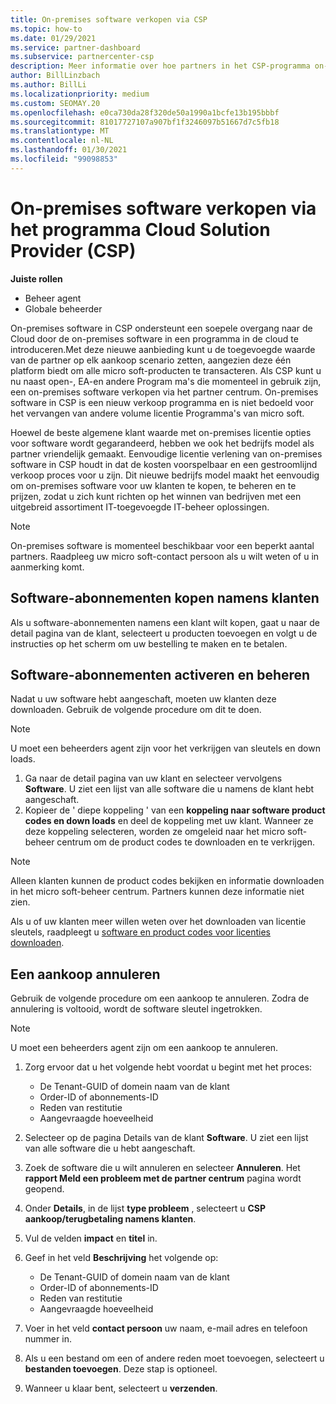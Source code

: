 ```yaml
---
title: On-premises software verkopen via CSP
ms.topic: how-to
ms.date: 01/29/2021
ms.service: partner-dashboard
ms.subservice: partnercenter-csp
description: Meer informatie over hoe partners in het CSP-programma on-premises software-abonnementen kunnen kopen, beheren, verkopen en annuleren namens klanten in het partner centrum.
author: BillLinzbach
ms.author: BillLi
ms.localizationpriority: medium
ms.custom: SEOMAY.20
ms.openlocfilehash: e0ca730da28f320de50a1990a1bcfe13b195bbbf
ms.sourcegitcommit: 81017727107a907bf1f3246097b51667d7c5fb18
ms.translationtype: MT
ms.contentlocale: nl-NL
ms.lasthandoff: 01/30/2021
ms.locfileid: "99098853"
---
```

# <a name="sell-on-premise-software-through-the-cloud-solution-provider-csp-program"></a>On-premises software verkopen via het programma Cloud Solution Provider (CSP)

**Juiste rollen**

- Beheer agent
- Globale beheerder

On-premises software in CSP ondersteunt een soepele overgang naar de Cloud door de on-premises software in een programma in de cloud te introduceren.Met deze nieuwe aanbieding kunt u de toegevoegde waarde van de partner op elk aankoop scenario zetten, aangezien deze één platform biedt om alle micro soft-producten te transacteren. Als CSP kunt u nu naast open-, EA-en andere Program ma's die momenteel in gebruik zijn, een on-premises software verkopen via het partner centrum. On-premises software in CSP is een nieuw verkoop programma en is niet bedoeld voor het vervangen van andere volume licentie Programma's van micro soft. 
 
Hoewel de beste algemene klant waarde met on-premises licentie opties voor software wordt gegarandeerd, hebben we ook het bedrijfs model als partner vriendelijk gemaakt. Eenvoudige licentie verlening van on-premises software in CSP houdt in dat de kosten voorspelbaar en een gestroomlijnd verkoop proces voor u zijn. Dit nieuwe bedrijfs model maakt het eenvoudig om on-premises software voor uw klanten te kopen, te beheren en te prijzen, zodat u zich kunt richten op het winnen van bedrijven met een uitgebreid assortiment IT-toegevoegde IT-beheer oplossingen. 

>[!NOTE]
>On-premises software is momenteel beschikbaar voor een beperkt aantal partners. Raadpleeg uw micro soft-contact persoon als u wilt weten of u in aanmerking komt. 


## <a name="buy-software-subscriptions-on-behalf-of-customers"></a>Software-abonnementen kopen namens klanten

Als u software-abonnementen namens een klant wilt kopen, gaat u naar de detail pagina van de klant, selecteert u producten toevoegen en volgt u de instructies op het scherm om uw bestelling te maken en te betalen.

## <a name="activate-and-manage-software-subscriptions"></a>Software-abonnementen activeren en beheren

Nadat u uw software hebt aangeschaft, moeten uw klanten deze downloaden. Gebruik de volgende procedure om dit te doen.

>[!NOTE]
>U moet een beheerders agent zijn voor het verkrijgen van sleutels en down loads.

1. Ga naar de detail pagina van uw klant en selecteer vervolgens **Software**. U ziet een lijst van alle software die u namens de klant hebt aangeschaft.
2. Kopieer de ' diepe koppeling ' van een **koppeling naar software product codes en down loads** en deel de koppeling met uw klant. Wanneer ze deze koppeling selecteren, worden ze omgeleid naar het micro soft-beheer centrum om de product codes te downloaden en te verkrijgen.

>[!NOTE]
>Alleen klanten kunnen de product codes bekijken en informatie downloaden in het micro soft-beheer centrum. Partners kunnen deze informatie niet zien.

Als u of uw klanten meer willen weten over het downloaden van licentie sleutels, raadpleegt u [software en product codes voor licenties downloaden](https://go.microsoft.com/fwlink/p/?linkid=2152525).

## <a name="cancel-a-purchase"></a>Een aankoop annuleren

Gebruik de volgende procedure om een aankoop te annuleren. Zodra de annulering is voltooid, wordt de software sleutel ingetrokken. 

>[!NOTE]
>U moet een beheerders agent zijn om een aankoop te annuleren. 

1.  Zorg ervoor dat u het volgende hebt voordat u begint met het proces: 
    - De Tenant-GUID of domein naam van de klant
    - Order-ID of abonnements-ID
    - Reden van restitutie
    - Aangevraagde hoeveelheid

2.  Selecteer op de pagina Details van de klant **Software**. U ziet een lijst van alle software die u hebt aangeschaft. 

3.  Zoek de software die u wilt annuleren en selecteer **Annuleren**. Het **rapport Meld een probleem met de partner centrum** pagina wordt geopend. 

4.  Onder **Details**, in de lijst **type probleem** , selecteert u **CSP aankoop/terugbetaling namens klanten**.

5.  Vul de velden **impact** en **titel** in. 

6.  Geef in het veld **Beschrijving** het volgende op: 
    -   De Tenant-GUID of domein naam van de klant
    -   Order-ID of abonnements-ID
    -   Reden van restitutie
    -   Aangevraagde hoeveelheid

7.  Voer in het veld **contact persoon** uw naam, e-mail adres en telefoon nummer in. 

8.  Als u een bestand om een of andere reden moet toevoegen, selecteert u **bestanden toevoegen**. Deze stap is optioneel. 

9.  Wanneer u klaar bent, selecteert u **verzenden**.